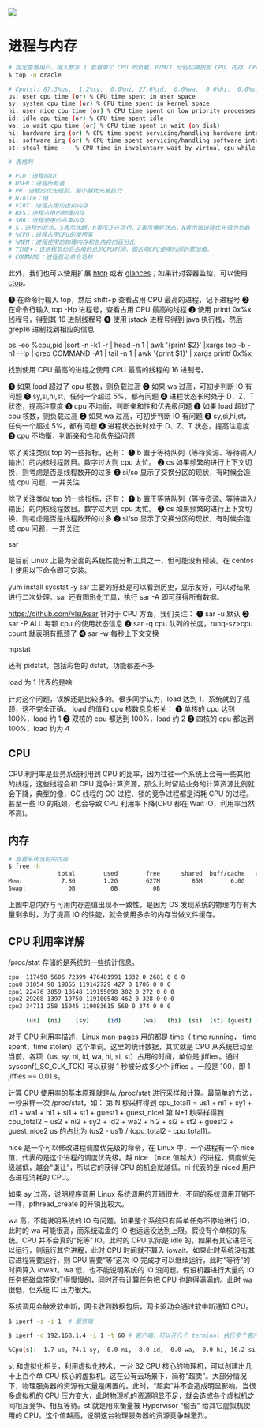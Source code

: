 [![](https://i.postimg.cc/WzXsh0MX/image.png)](https://github.com/wx-chevalier/Backend-Series)

# 进程与内存

```sh
# 指定查看用户，键入数字 1 查看单个 CPU 的负载，P/M/T 分别切换按照 CPU、内存、CPU 占用时间排序
$ top -u oracle

# Cpu(s): 87.3%us,  1.2%sy,  0.0%ni, 27.6%id,  0.0%wa,  0.0%hi,  0.0%si,  0.0%st
us: user cpu time (or) % CPU time spent in user space
sy: system cpu time (or) % CPU time spent in kernel space
ni: user nice cpu time (or) % CPU time spent on low priority processes
id: idle cpu time (or) % CPU time spent idle
wa: io wait cpu time (or) % CPU time spent in wait (on disk)
hi: hardware irq (or) % CPU time spent servicing/handling hardware interrupts
si: software irq (or) % CPU time spent servicing/handling software interrupts
st: steal time - - % CPU time in involuntary wait by virtual cpu while hypervisor is servicing another processor (or) % CPU time stolen from a virtual machine

# 表格列

# PID：进程的ID
# USER：进程所有者
# PR：进程的优先级别，越小越优先被执行
# NInice：值
# VIRT：进程占用的虚拟内存
# RES：进程占用的物理内存
# SHR：进程使用的共享内存
# S：进程的状态。S表示休眠，R表示正在运行，Z表示僵死状态，N表示该进程优先值为负数
# %CPU：进程占用CPU的使用率
# %MEM：进程使用的物理内存和总内存的百分比
# TIME+：该进程启动后占用的总的CPU时间，即占用CPU使用时间的累加值。
# COMMAND：进程启动命令名称
```

此外，我们也可以使用扩展 [htop](https://github.com/hishamhm/htop) 或者 [glances](https://github.com/nicolargo/glances)；如果针对容器监控，可以使用 [ctop](https://github.com/bcicen/ctop)。

➊ 在命令行输入 top，然后 shift+p 查看占用 CPU 最高的进程，记下进程号
➋ 在命令行输入 top -Hp 进程号，查看占用 CPU 最高的线程
➌ 使用 printf 0x%x 线程号，得到其 16 进制线程号
➍ 使用 jstack 进程号得到 java 执行栈，然后 grep16 进制找到相应的信息

ps -eo %cpu,pid |sort -n -k1 -r | head -n 1 | awk '{print $2}' |xargs  top -b -n1 -Hp | grep COMMAND -A1 | tail -n 1 | awk '{print $1}' | xargs printf 0x%x

找到使用 CPU 最高的进程之使用 CPU 最高的线程的 16 进制号。

➊ 如果 load 超过了 cpu 核数，则负载过高
➋ 如果 wa 过高，可初步判断 IO 有问题
➌ sy,si,hi,st，任何一个超过 5%，都有问题
➍ 进程状态长时处于 D、Z、T 状态，提高注意度
➎ cpu 不均衡，判断亲和性和优先级问题 ➊ 如果 load 超过了 cpu 核数，则负载过高
➋ 如果 wa 过高，可初步判断 IO 有问题
➌ sy,si,hi,st，任何一个超过 5%，都有问题
➍ 进程状态长时处于 D、Z、T 状态，提高注意度
➎ cpu 不均衡，判断亲和性和优先级问题

除了关注类似 top 的一些指标，还有：
➊ b 置于等待队列（等待资源、等待输入/输出）的内核线程数目。数字过大则 cpu 太忙。
➋ cs 如果频繁的进行上下文切换，则考虑是否是线程数开的过多
➌ si/so 显示了交换分区的现状，有时候会造成 cpu 问题，一并关注

除了关注类似 top 的一些指标，还有：
➊ b 置于等待队列（等待资源、等待输入/输出）的内核线程数目。数字过大则 cpu 太忙。
➋ cs 如果频繁的进行上下文切换，则考虑是否是线程数开的过多
➌ si/so 显示了交换分区的现状，有时候会造成 cpu 问题，一并关注

sar

是目前 Linux 上最为全面的系统性能分析工具之一，但可能没有预装。在 centos 上使用以下命令即可安装。

yum install sysstat -y
sar 主要的好处是可以看到历史，显示友好，可以对结果进行二次处理。sar 还有图形化工具，执行 sar -A 即可获得所有数据。

https://github.com/vlsi/ksar
针对于 CPU 方面，我们关注：
➊ sar -u 默认
➋ sar -P ALL 每颗 cpu 的使用状态信息
➌ sar -q cpu 队列的长度，runq-sz>cpu count 就表明有瓶颈了
➍ sar -w 每秒上下文交换

mpstat

还有 pidstat，包括彩色的 dstat，功能都差不多

load 为 1 代表的是啥

针对这个问题，误解还是比较多的。很多同学认为，load 达到 1，系统就到了瓶颈，这不完全正确。
load 的值和 cpu 核数息息相关：
➊ 单核的 cpu 达到 100%，load 约 1
➋ 双核的 cpu 都达到 100%，load 约 2
➌ 四核的 cpu 都达到 100%，load 约为 4

## CPU

CPU 利用率是业务系统利用到 CPU 的比率，因为往往一个系统上会有一些其他的线程，这些线程会和 CPU 竞争计算资源，那么此时留给业务的计算资源比例就会下降，典型的像，GC 线程的 GC 过程、锁的竞争过程都是消耗 CPU 的过程。甚至一些 IO 的瓶颈，也会导致 CPU 利用率下降(CPU 都在 Wait IO，利用率当然不高)。

## 内存

```sh
# 查看系统当前的内存
$ free -h
              total        used        free      shared  buff/cache   available
Mem:           7.8G        1.2G        627M         85M        6.0G        6.0G
Swap:            0B          0B          0B
```

上图中总内存与可用内存差值出现不一致性，是因为 OS 发现系统的物理内存有大量剩余时，为了提高 IO 的性能，就会使用多余的内存当做文件缓存。

## CPU 利用率详解

/proc/stat 存储的是系统的一些统计信息。

```sh
cpu  117450 5606 72399 476481991 1832 0 2681 0 0 0
cpu0 31054 90 19055 119142729 427 0 1706 0 0 0
cpu1 22476 3859 18548 119155098 382 0 272 0 0 0
cpu2 29208 1397 19750 119100548 462 0 328 0 0 0
cpu3 34711 258 15045 119083615 560 0 374 0 0 0

     (us)  (ni)    (sy)     (id)      (wa)   (hi)  (si)  (st) (guest) (guest_nice)
```

对于 CPU 利用率描述，Linux man-pages 用的都是 time（ time running， time spent，time stolen）这个单词。这里的统计数据，其实就是 CPU 从系统启动至当前，各项（us, sy, ni, id, wa, hi, si, st）占用的时间，单位是 jiffies。通过 sysconf(\_SC_CLK_TCK) 可以获得 1 秒被分成多少个 jiffies 。一般是 100，即 1 jiffies == 0.01 s。

计算 CPU 使用率的基本原理就是从 /proc/stat 进行采样和计算。最简单的方法，一秒采样一次 /proc/stat，如：
第 N 秒采样得到 cpu_total1 = us1 + ni1 + sy1 + id1 + wa1 + hi1 + si1 + st1 + guest1 + guest_nice1
第 N+1 秒采样得到 cpu_total2 = us2 + ni2 + sy2 + id2 + wa2 + hi2 + si2 + st2 + guest2 + guest_nice2
us 的占比为 (us2 - us1) / (cpu_total2 - cpu_total1)。

nice 是一个可以修改进程调度优先级的命令，在 Linux 中，一个进程有一个 nice 值，代表的是这个进程的调度优先级。越 nice （nice 值越大）的进程，调度优先级越低，越会“谦让”，所以它的获得 CPU 的机会就越低。ni 代表的是 niced 用户态进程消耗的 CPU。

如果 sy 过高，说明程序调用 Linux 系统调用的开销很大，不同的系统调用开销不一样，pthread_create 的开销比较大。

wa 高，不能说明系统的 IO 有问题。如果整个系统只有简单任务不停地进行 IO，此时的 wa 可能很高，而系统磁盘的 IO 也远远没达到上限。假设有个单核的系统。CPU 并不会真的“死等” IO。此时的 CPU 实际是 idle 的，如果有其它进程可以运行，则运行其它进程，此时 CPU 时间就不算入 iowait。如果此时系统没有其它进程需要运行，则 CPU 需要“等”这次 IO 完成才可以继续运行，此时“等待”的时间算入 iowait。wa 低，也不能说明系统的 IO 没问题。假设机器进行大量的 IO 任务把磁盘带宽打得慢慢的，同时还有计算任务把 CPU 也跑得满满的。此时 wa 很低，但系统 IO 压力很大。

系统调用会触发软中断，网卡收到数据包后，网卡驱动会通过软中断通知 CPU。

```sh
$ iperf -s -i 1  # 服务端

$ iperf -c 192.168.1.4 -i 1 -t 60 # 客户端，可以开几个 terminal 执行多个客户端，这样 si 的变化才会比较明显

%Cpu(s):  1.7 us, 74.1 sy,  0.0 ni,  8.0 id,  0.0 wa,  0.0 hi, 16.2 si,  0.0 st
```

st 和虚拟化相关，利用虚拟化技术，一台 32 CPU 核心的物理机，可以创建出几十上百个单 CPU 核心的虚拟机。这在公有云场景下，简称“超卖”。大部分情况下，物理服务器的资源有大量是闲置的。此时，“超卖”并不会造成明显影响。当很多虚拟机的 CPU 压力变大，此时物理机的资源明显不足，就会造成各个虚拟机之间相互竞争、相互等待。st 就是用来衡量被 Hypervisor “偷去” 给其它虚拟机使用的 CPU。这个值越高，说明这台物理服务器的资源竞争越激烈。
